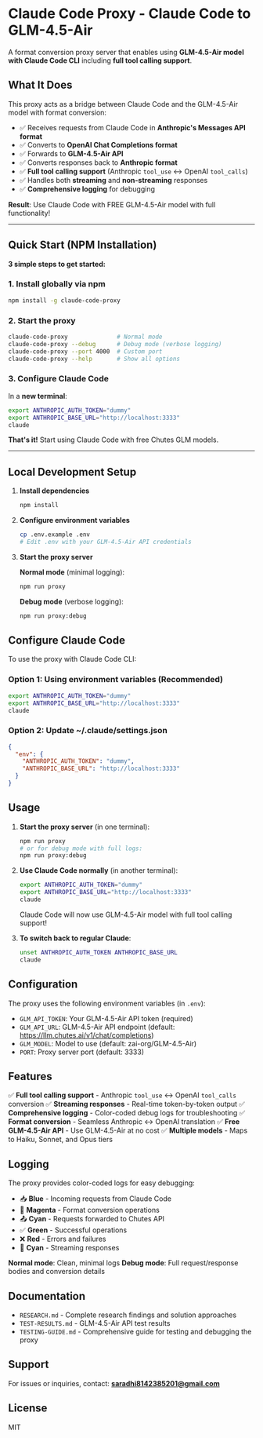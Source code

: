 # Claude Code Proxy - Claude Code to GLM-4.5-Air

A format conversion proxy server that enables using **GLM-4.5-Air model with Claude Code CLI** including **full tool calling support**.

## What It Does

This proxy acts as a bridge between Claude Code and the GLM-4.5-Air model with format conversion:
- ✅ Receives requests from Claude Code in **Anthropic's Messages API format**
- ✅ Converts to **OpenAI Chat Completions format**
- ✅ Forwards to **GLM-4.5-Air API**
- ✅ Converts responses back to **Anthropic format**
- ✅ **Full tool calling support** (Anthropic `tool_use` ↔ OpenAI `tool_calls`)
- ✅ Handles both **streaming** and **non-streaming** responses
- ✅ **Comprehensive logging** for debugging

**Result**: Use Claude Code with FREE GLM-4.5-Air model with full functionality!

---

## Quick Start (NPM Installation)

**3 simple steps to get started:**

### 1. Install globally via npm
```bash
npm install -g claude-code-proxy
```

### 2. Start the proxy
```bash
claude-code-proxy              # Normal mode
claude-code-proxy --debug      # Debug mode (verbose logging)
claude-code-proxy --port 4000  # Custom port
claude-code-proxy --help       # Show all options
```

### 3. Configure Claude Code
In a **new terminal**:
```bash
export ANTHROPIC_AUTH_TOKEN="dummy"
export ANTHROPIC_BASE_URL="http://localhost:3333"
claude
```

**That's it!** Start using Claude Code with free Chutes GLM models.

---

## Local Development Setup

1. **Install dependencies**
   ```bash
   npm install
   ```

2. **Configure environment variables**
   ```bash
   cp .env.example .env
   # Edit .env with your GLM-4.5-Air API credentials
   ```

3. **Start the proxy server**

   **Normal mode** (minimal logging):
   ```bash
   npm run proxy
   ```

   **Debug mode** (verbose logging):
   ```bash
   npm run proxy:debug
   ```

## Configure Claude Code

To use the proxy with Claude Code CLI:

### Option 1: Using environment variables (Recommended)
```bash
export ANTHROPIC_AUTH_TOKEN="dummy"
export ANTHROPIC_BASE_URL="http://localhost:3333"
claude
```

### Option 2: Update ~/.claude/settings.json
```json
{
  "env": {
    "ANTHROPIC_AUTH_TOKEN": "dummy",
    "ANTHROPIC_BASE_URL": "http://localhost:3333"
  }
}
```

## Usage

1. **Start the proxy server** (in one terminal):
   ```bash
   npm run proxy
   # or for debug mode with full logs:
   npm run proxy:debug
   ```

2. **Use Claude Code normally** (in another terminal):
   ```bash
   export ANTHROPIC_AUTH_TOKEN="dummy"
   export ANTHROPIC_BASE_URL="http://localhost:3333"
   claude
   ```

   Claude Code will now use GLM-4.5-Air model with full tool calling support!

3. **To switch back to regular Claude**:
   ```bash
   unset ANTHROPIC_AUTH_TOKEN ANTHROPIC_BASE_URL
   claude
   ```

## Configuration

The proxy uses the following environment variables (in `.env`):

- `GLM_API_TOKEN`: Your GLM-4.5-Air API token (required)
- `GLM_API_URL`: GLM-4.5-Air API endpoint (default: https://llm.chutes.ai/v1/chat/completions)
- `GLM_MODEL`: Model to use (default: zai-org/GLM-4.5-Air)
- `PORT`: Proxy server port (default: 3333)

## Features

✅ **Full tool calling support** - Anthropic `tool_use` ↔ OpenAI `tool_calls` conversion
✅ **Streaming responses** - Real-time token-by-token output
✅ **Comprehensive logging** - Color-coded debug logs for troubleshooting
✅ **Format conversion** - Seamless Anthropic ↔ OpenAI translation
✅ **Free GLM-4.5-Air API** - Use GLM-4.5-Air at no cost
✅ **Multiple models** - Maps to Haiku, Sonnet, and Opus tiers

## Logging

The proxy provides color-coded logs for easy debugging:

- 📥 **Blue** - Incoming requests from Claude Code
- 🔄 **Magenta** - Format conversion operations
- 📤 **Cyan** - Requests forwarded to Chutes API
- ✅ **Green** - Successful operations
- ❌ **Red** - Errors and failures
- 🌊 **Cyan** - Streaming responses

**Normal mode**: Clean, minimal logs
**Debug mode**: Full request/response bodies and conversion details


## Documentation

- `RESEARCH.md` - Complete research findings and solution approaches
- `TEST-RESULTS.md` - GLM-4.5-Air API test results
- `TESTING-GUIDE.md` - Comprehensive guide for testing and debugging the proxy

## Support

For issues or inquiries, contact: **saradhi8142385201@gmail.com**

## License

MIT
